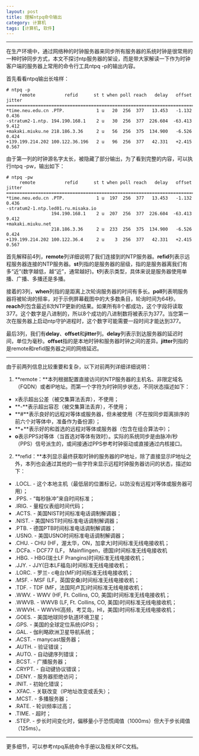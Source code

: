 ```yaml
---
layout: post
title: 理解ntpq命令输出
category: 计算机
tags: [计算机, 软件]
---
```



----------
在生产环境中，通过网络种的时钟服务器来同步所有服务器的系统时钟是很常用的一种时钟同步方式，本文不探讨ntp服务器的架设，而是带大家解读一下作为时钟客户端的服务器上常用的命令行工具ntpq -p的输出内容。

首先看看ntpq输出长啥样：

```
# ntpq -p
     remote           refid      st t when poll reach   delay   offset  jitter
==============================================================================
*time.neu.edu.cn .PTP.            1 u   20  256  377   13.453   -1.132   0.436
-stratum2-1.ntp. 194.190.168.1    2 u   30  256  377  226.604  -63.413   9.412
+makaki.miuku.ne 218.186.3.36     2 u   56  256  375  134.900   -6.526   0.424
+139.199.214.202 100.122.36.196   2 u   96  256  377   42.331   +2.415   0.567
```

由于第一列的时钟源名字太长，被隐藏了部分输出，为了看到完整的内容，可以执行ntpq -pw，输出如下：

```
# ntpq -pw
     remote           refid      st t when poll reach   delay   offset  jitter
==============================================================================
*time.neu.edu.cn .PTP.            1 u  197  256  377   13.453   -1.132   0.436
-stratum2-1.ntp.led01.ru.misaka.io
                 194.190.168.1    2 u  207  256  377  226.604  -63.413   9.412
+makaki.miuku.net
                 218.186.3.36     2 u  233  256  375  134.900   -6.526   0.424
+139.199.214.202 100.122.36.4     2 u    3  256  377   42.331   +2.415   0.567
```

首先解释前4列，**remote**列详细说明了我们连接到的NTP服务器。**refid**列表示远程服务器连接的NTP服务器。**st**列指的是服务器的层级，指的是服务器离我们有多“近”(数字越低，越“近”，通常越好)。**t**列表示类型，具体来说是服务器使用单播、广播、多播还是多播。

接着的3列，**when**列指的是距离上次轮询服务器的时间有多长。**poll**列表明服务器将被轮询的频率，对于示例屏幕截图中的大多数条目，轮询时间为64秒。**reach**列包含最近8次NTP更新的结果。如果所有8个都成功，这个字段将读取377。这个数字是八进制的，所以8个成功的八进制数将被表示为377。当您第一次在服务器上启动ntp守护进程时，这个数字可能需要一段时间才能达到377。

最后3列，我们有**delay**、**offset**和**jitter**列。**delay**列表示到达服务器的延迟时间，单位为毫秒。**offset**指的是本地时钟和服务器时钟之间的差异。**jitter**列指的是remote和refid服务器之间的网络延迟。


----------


由于前两列信息比较重要和复杂，以下对前两列详细详细说明：

1. **remote：**本列根据配置直接访问的NTP服务器的主机名、非限定域名（FQDN）或者IP地址。而第一个字符为时钟同步状态，不同状态描述如下：
- x表示超出公差（被交集算法丢弃），不使用；
- **-**表示超出容忍（被交集算法丢弃），不使用；
- **#**表示良好的远程对等体或服务器，但未被使用（不在按同步距离排序的前六个对等体中，准备作为备份源）；
- **+**表示好的和首选的远程对等体或服务器（包含在组合算法中）；
- **o**表示PPS对等体（当首选对等体有效时）。实际的系统同步是由脉冲/秒（PPS）信号派生的，或间接通过PPS参考时钟驱动或直接通过内核接口。
2. **refid：**本列显示最终获取时钟的服务器的IP地址，除了直接显示IP地址之外，本列也会通过其他的一些字符来显示远程时钟服务器访问的状态，描述如下：
- .LOCL. - 这个本地主机（最低层的位置标记，以防没有远程对等体或服务器可用）；
- .PPS. - “每秒脉冲”来自时间标准；
- .IRIG. - 量程仪表组时间代码；
- .ACTS. - 美国NIST时间标准电话调制解调器；
- .NIST. - 美国NIST时间标准电话调制解调器；
- .PTB. - 德国PTB时间标准电话调制解调器；
- .USNO. - 美国USNO时间标准电话调制解调器；
- .CHU. - CHU (HF，渥太华，ON，加拿大)时间标准无线电接收机；
- .DCFa. - DCF77 (LF， Mainflingen，德国)时间标准无线电接收机
- .HBG. - HBG(瑞士LF Prangins)时间标准无线电接收机；
- .JJY. - JJY(日本LF福岛)时间标准无线电接收机；
- .LORC. - 罗兰- c电台(MF)时间标准无线电接收机；
- .MSF. - MSF (LF，英国安桑)时间标准无线电接收机；
- .TDF. - TDF (MF，法国阿卢瓦)时间标准无线电接收机；
- .WWV. - WWV (HF, Ft. Collins, CO, 美国)时间标准无线电接收机；
- .WWVB. - WWVB (LF, Ft. Collins, CO, 美国)时间标准无线电接收机；
- .WWVH. - WWVH(高频，考艾岛，HI，美国)时间标准无线电接收机；
- .GOES. - 美国地球同步轨道环境卫星；
- .GPS. - 美国的全球定位系统(GPS)；
- .GAL. - 伽利略欧洲卫星导航系统；
- .ACST. - manycast服务器；
- .AUTH. - 验证错误；
- .AUTO. - 自动键序列错误；
- .BCST. - 广播服务器；
- .CRYPT. - 自动键协议错误；
- .DENY. - 服务器拒绝访问；
- .INIT. - 初始化错误；
- .XFAC. - 关联改变（IP地址改变或丢失）；
- .MCST. - 多播服务器；
- .RATE. - 轮训频率过高；
- .TIME. - 超时；
- .STEP. - 步长时间变化时，偏移量小于恐慌阈值（1000ms）但大于步长阈值（125ms）。


----------
更多细节，可以参考ntpq系统命令手册以及相关RFC文档。


